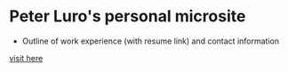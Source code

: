 # Peter Luro's personal microsite
- Outline of work experience (with resume link) and contact information


[visit here](https://paluro567.github.io/personal-website/)

